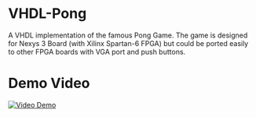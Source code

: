 # VHDL-Pong
A VHDL implementation of the famous Pong Game. The game is designed for Nexys 3 Board (with Xilinx Spartan-6 FPGA) but could be ported easily to other FPGA boards with VGA port and push buttons.

# Demo Video
[![Video Demo](http://img.youtube.com/vi/lz2eioE4lUI/0.jpg)](http://www.youtube.com/watch?v=lz2eioE4lUI)
